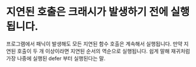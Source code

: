# 지연된 호출은 크래시가 발생하기 전에 실행됩니다.
프로그램에서 패닉이 발생해도 모든 지연된 함수 호출은 계속해서 실행됩니다. 만약 지연된 호출이 두 개 이상이라면 지연된 순서의 역순으로 실행됩니다. 쉽게 말해 재귀처럼 가장 나중에 실행된 defer 부터 실행된다는 말.